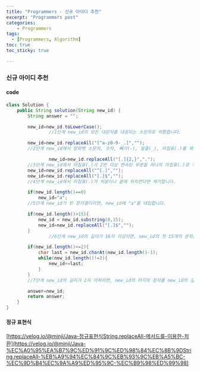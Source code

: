 ```yaml
---
title: "Programmers - 신규 아이디 추천"
excerpt: "Programmers post"
categories:
    - Programmers
tags:
  - [Programmers, Algorithm]
toc: true
toc_sticky: true

---
```

### 신규 아이디 추천

#### code
```java
class Solution {
    public String solution(String new_id) {
        String answer = "";

        new_id=new_id.toLowerCase();
				//1단계 new_id의 모든 대문자를 대응되는 소문자로 치환합니다.

        new_id=new_id.replaceAll("[^a-z0-9-_.]",""); 
        //2단계 new_id에서 알파벳 소문자, 숫자, 빼기(-), 밑줄(_), 마침표(.)를 제외한 모든 문자를 제거합니다.

				new_id=new_id.replaceAll("[.]{2,}","."); 
        //3단계 new_id에서 마침표(.)가 2번 이상 연속된 부분을 하나의 마침표(.)로 치환합니다.
        new_id=new_id.replaceAll("^[.]","");
        new_id=new_id.replaceAll("[.]$","");
        //4단계 new_id에서 마침표(.)가 처음이나 끝에 위치한다면 제거합니다.

        if(new_id.length()==0) 
            new_id="a";
        //5단계 new_id가 빈 문자열이라면, new_id에 "a"를 대입합니다.

        if(new_id.length()>15){
            new_id = new_id.substring(0,15);
            new_id=new_id.replaceAll("[.]$","");
        }
				//6단계 new_id의 길이가 16자 이상이면, new_id의 첫 15개의 문자를 제외한 나머지 문자들을 모두 제거합니다. 만약 제거 후 마침표(.)가 new_id의 끝에 위치한다면 끝에 위치한 마침표(.) 문자를 제거합니다.

        if(new_id.length()<=2){
            char last = new_id.charAt(new_id.length()-1);
            while(new_id.length()!=3){
                new_id+=last;
            }
        }
        //7단계 new_id의 길이가 2자 이하라면, new_id의 마지막 문자를 new_id의 길이가 3이 될 때까지 반복해서 끝에 붙입니다.

        answer=new_id;
        return answer;
    }
}
```

#### 정규 표현식

[https://velog.io/@minji/Java-정규표현식String.replaceAll-메서드를-이용한-치환](https://velog.io/@minji/Java-%EC%A0%95%EA%B7%9C%ED%91%9C%ED%98%84%EC%8B%9DString.replaceAll-%EB%A9%94%EC%84%9C%EB%93%9C%EB%A5%BC-%EC%9D%B4%EC%9A%A9%ED%95%9C-%EC%B9%98%ED%99%98)